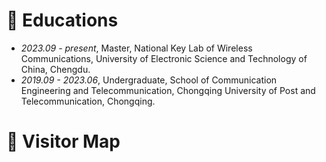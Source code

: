 # 📖 Educations
- *2023.09 - present*, Master, National Key Lab of Wireless Communications, University of Electronic Science and Technology of China, Chengdu.
- *2019.09 - 2023.06*, Undergraduate, School of Communication Engineering and Telecommunication, Chongqing University of Post and Telecommunication, Chongqing.

# 🧭 Visitor Map
<script type="text/javascript" id="clustrmaps" src="//clustrmaps.com/map_v2.js?d=bfGS1x6Vgwwt-nfgfTCn0TQwh_4enHeNzq3k0nJPzoU&cl=ffffff&w=a"></script>
